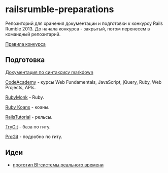 railsrumble-preparations
=======================

Репозиторий для хранения документации и подготовки к конкурсу Rails Rumble 2013. До начала конкурса - закрытый, потом перенесем в командный репозитарий.

[Правила конкурса](http://railsrumble.com/)

Подготовка
-----------

[Документация по синтаксису markdown](http://daringfireball.net/projects/markdown/syntax)

[CodeAcademy](http://www.codecademy.com/) - курсы Web Fundamentals, JavaScript, jQuery, Ruby, Web Projects, APIs.

[RubyMonk](http://rubymonk.com/) - Ruby.

[Ruby Koans](http://rubykoans.com/) - коаны.

[RailsTutorial](http://railstutorial.ru/chapters/beginning) - рельсы.

[TryGit](http://try.github.io/) - база по гиту.

[ProGit](http://git-scm.com/book) - подробно по гиту.

Идеи
----

- [прототип BI-системы реального времени](bi.md)
